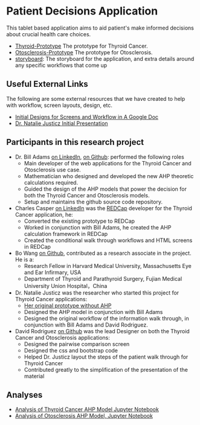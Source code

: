 # Patient Decisions Application

This tablet based application aims to aid patient's make informed decisions about crucial health care choices.

* [Thyroid-Prototype](html/thyroid-prototype/demographics.html) The prototype for Thyroid Cancer.
* [Otosclerosis-Prototype](otosclerosis/demographics.html) The prototype for Otosclerosis.
* [storyboard](storyboard): The storyboard for the application, and extra details around any specific workflows that come up


## Useful External Links
The following are some external resources that we have created to help with workflow, screen layouts, design, etc.

* [Initial Designs for Screens and Workflow in A Google Doc](https://docs.google.com/document/d/1hk7hpidpw1jSYNCgQQt_G5vujk6L_KFmTbhT0Pe3C5Q/edit?usp=sharing)
* [Dr. Natalie Justicz Initial Presentation](https://justicz.github.io/natalie-presentation/)

## Participants in this research project

* Dr. Bill Adams <a href="https://linkedin.com/in/wjladams ">on LinkedIn</a>, <a href="https://github.com/wjladams">on Github</a>: performed the following roles
  * Main developer of the web applications for the Thyroid Cancer and Otosclerosis use case.
  * Mathematician who designed and developed the new AHP theoretic calculations required.
  * Guided the design of the AHP models that power the decision for both the Thyroid Cancer and Otosclerosis models.
  * Setup and maintains the github source code repository.
* Charles Casper <a href="https://www.linkedin.com/in/casperone"> on LinkedIn</a> was the [REDCap](https://www.project-redcap.org/) developer for the Thyroid Cancer application, he:
  * Converted the existing prototype to REDCap
  * Worked in conjunction with Bill Adams, he created the AHP calculation framework in REDCap
  * Created the conditional walk through workflows and HTML screens in REDCap
* Bo Wang [on Github](https://github.com/wboboston), contributed as a research associate in the project.  He is a:
  * Research Fellow in Harvard Medical University, Massachusetts Eye and Ear Infirmary, USA
  * Department of Thyroid and Parathyroid Surgery, Fujian Medical University Union Hospital，China
* Dr. Natalie Justicz was the researcher who started this project for Thyroid Cancer applications:
  * [Her original prototype without AHP](https://justicz.github.io/natalie-presentation/)
  * Designed the AHP model in conjunction with Bill Adams
  * Designed the original workflow of the information walk through, in conjunction with Bill Adams and David Rodriguez.
* David Rodriguez [on Github](https://github.com/davidkrodriguez) was the lead Designer on both the Thyroid Cancer and Otosclerosis applications:
  * Designed the pairwise comparison screen
  * Designed the css and bootstrap code
  * Helped Dr. Justicz layout the steps of the patient walk through for Thyroid Cancer
  * Contributed greatly to the simplification of the presentation of the material

## Analyses
* [Analysis of Thyroid Cancer AHP Model Jupyter Notebook](html/thyroid-prototype/analysis/Analysis.ipynb)
* [Analysis of Otosclerosis AHP Model, Jupyter Notebook](html/otosclerosis-prototype/analysis/Analysis.ipynb)
